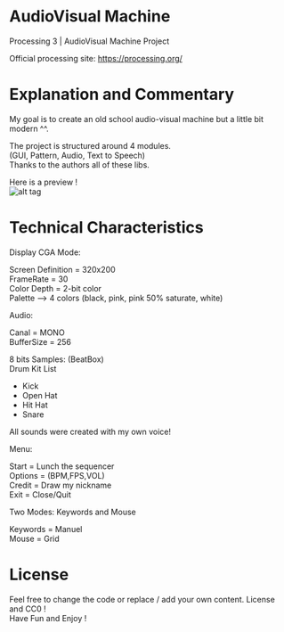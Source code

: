 # AudioVisual Machine
Processing 3 | AudioVisual Machine Project

Official processing site: https://processing.org/

# Explanation and Commentary <br/>

My goal is to create an old school audio-visual machine but a little bit modern ^^. <br/>

The project is structured around 4 modules. <br/>
(GUI, Pattern, Audio, Text to Speech) <br/>
Thanks to the authors all of these libs. <br/>

Here is a preview ! <br/>
![alt tag](http://i.imgur.com/hKP8ayZ.png) <br/>

# Technical Characteristics <br/>

Display CGA Mode: <br/>

Screen Definition = 320x200 <br/>
FrameRate = 30 <br/>
Color Depth = 2-bit color <br/>
Palette --> 4 colors (black, pink, pink 50% saturate, white) <br/>

Audio: <br/>

Canal = MONO <br/>
BufferSize = 256 <br/>

8 bits Samples: (BeatBox) <br/>
Drum Kit List <br/>

- Kick
- Open Hat
- Hit Hat
- Snare

All sounds were created with my own voice! <br/>

Menu: <br/>

Start = Lunch the sequencer <br/>
Options = (BPM,FPS,VOL) <br/>
Credit = Draw my nickname <br/>
Exit = Close/Quit <br/>

Two Modes: Keywords and Mouse <br/>

Keywords = Manuel <br/>
Mouse = Grid <br/>

# License <br/>
Feel free to change the code or replace / add your own content. License and CC0 ! <br/>
Have Fun and Enjoy ! <br/>
